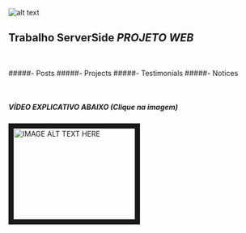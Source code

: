 ![alt text](https://media.licdn.com/dms/image/C510BAQHLMNbdBRPfhw/company-logo_200_200/0?e=2159024400&v=beta&t=nsWtDkZ9ODoJkRJiUZziAU0oJ2lAues12KAYBydB6Kw "Logo Title Text 1")

## Trabalho ServerSide *PROJETO WEB*

<br>

#####- Posts
#####- Projects
#####- Testimonials
#####- Notices

<br>

##### **VÍDEO EXPLICATIVO** ABAIXO *(Clique na imagem)*
<a href="https://www.youtube.com/embed/xG6vYn_byyk
" target="_blank"><img src="https://ekiy5aot90-flywheel.netdna-ssl.com/wp-content/uploads/2013/05/segue-blog-client-side-vs-server-side-code-whats-the-difference.png" 
alt="IMAGE ALT TEXT HERE" width="240" height="180" border="10" /></a>

